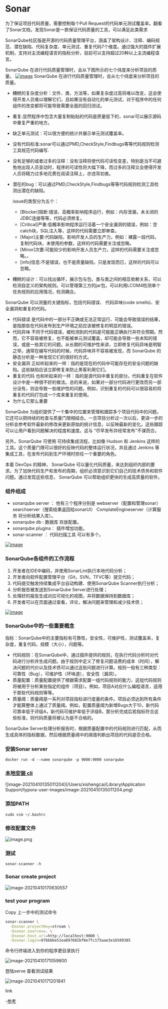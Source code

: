 # Sonar

为了保证项目代码质量，需要控制每个Pull Request的代码单元测试覆盖率。翻看了Sonar文档，发现Sonar是一款保证代码质量的工具，可以满足此类需求

SonarQube社区版是开源的代码质量管理平台，涵盖了架构设计、注释、编码规范、潜在缺陷、代码复杂度、单元测试、重复代码7个维度。通过强大的插件扩展机制，支持对主流编程语言的指标分析，目前可以支持超过20种以上主流编程语言。

SonarQube 在进行代码质量管理时，会从下图所示的七个纬度来分析项目的质量。
[![image](https://user-images.githubusercontent.com/1940588/53157101-c7ffbc00-35fb-11e9-8044-a7d756287e44.png)](https://user-images.githubusercontent.com/1940588/53157101-c7ffbc00-35fb-11e9-8044-a7d756287e44.png)
SonarQube 在进行代码质量管理时，会从七个纬度来分析项目的质量。

- 糟糕的复杂度分析：文件、类、方法等，如果复杂度过高将难以改变，这会使得开发人员难以理解它们，且如果没有自动化的单元测试，对于程序中的任何组件的改变都将可能导致需要全面的回归测试。

- 重复:显然程序中包含大量复制粘贴的代码是质量低下的，sonar可以展示源码中重复严重的地方。

- 缺乏单元测试：可以很方便的统计并展示单元测试覆盖率。

- 没有代码标准:sonar可以通过PMD,CheckStyle,Findbugs等等代码规则检测工具规范代码编写.

- 没有足够的或者过多的注释：没有注释将使代码可读性变差，特别是当不可避免地出现人员变动时，程序的可读性将大幅下降，而过多的注释又会使得开发人员将精力过多地花费在阅读注释上，亦违背初衷。

- 潜在的bug：可以通过PMD,CheckStyle,Findbugs等等代码规则检测工具检测出潜在的缺陷。

  issue的类型分为五个：

  - [Blocker]阻断:错误，高概率影响程序运行，例如：内存泄漏，未关闭的JDBC连接等等，代码必须修复。
  - [Critical]严重:低概率影响程序运行活着一个安全漏洞的错误，例如：空catch块，SQL注入等，这样的代码需要立即审查。
  - [Major]主要:代码缺陷，影响开发人员的生产力，例如：裸露一段代码，复制代码块，未使用的参数，这样的代码需要关注或忽略。
  - [Minor]次要:可能较少的影响开发人员生产力，这样的代码需要关注或忽略。。
  - [info]信息:不是错误，也不是质量缺陷，只是发现而已，这样的代码可以忽略。

- 糟糕的设计：可以找出循环，展示包与包，类与类之间的相互依赖关系，可以检测自定义的架构规则。可以管理第三方的jar包，可以利用LCOM4检测单个任务规则的应用情况，检测耦合。

SonarQube 可以测量的关键指标，包括代码错误、 代码异味(code smells)、安全漏洞和重复的代码。

- 代码错误 是代码中的一部分不正确或无法正常运行、可能会导致错误的结果，是指那些在代码发布到生产环境之前应该被修复的明显的错误。
- 代码异味 不同于代码错误，被检测到的代码是可能能正确执行并符合预期。然而，它不容易被修复，也不能被单元测试覆盖，却可能会导致一些未知的错误，或是一些其它的问题。从长期的可维护性来讲，立即修复代码异味是明智之举。通常在编写代码的时候，代码异味并不容易被发现，而 SonarQube 的静态分析是一种发现它们的很好的方式。
- 安全漏洞 正如听起来的一样：指的是现在的代码中可能存在的安全问题的缺陷。这些缺陷应该立即修复来防止黑客利用它们。
- 重复的代码 也和听起来的一样：指的是源代码中重复的部分。代码重复在软件设计中是一种很不好的做法。总的来说，如果对一部分代码进行更改而另一部分没有，则会导致一些维护性的问题。例如，识别重复的代码可以很容易的将重复的代码打包成一个库来重复的使用。
- 为什么它那么重要

SonarQube 为组织提供了一个集中的位置来管理和跟踪多个项目代码中的问题。它还可以把持续的检查与质量门限相结合。一旦项目分析过一次以后，更进一步的分析会参考软件最新的修改来更新原始的统计信息，以反映最新的变化。这些跟踪可以让用户看到问题解决的程度和速度。这与 “尽早发布并经常发布”不谋而合。

另外，SonarQube 可使用 可持续集成流程，比如像 Hudson 和 Jenkins 这样的工具。这个质量门限可以很好的反映代码的整体运行状况，并且通过 Jenkins 等集成工具，在发布代码到生产环境时担任一个重要的角色。

本着 DevOps 的精神， SonarQube 可以量化代码质量，来达到组织内部的要求。为了加快代码生产和发布的周期，组织必须意识到它们自己的技术债务和软件问题。通过发现这些信息， SonarQube 可以帮助组织更快的生成高质量的软件。

### 组件组成

- sonarqube server ： 他有三个程序分别是 webserver（配置和管理sonar） searchserver（搜索结果返回给sonarUI） ComplateEngineserver（计算服务 将分析结果入库）。
- sonarqube db : 数据库 存放配置。
- sonarqube plugins： 插件增加功能。
- sonar-scanner ： 代码扫描工具 可以有多个。

[![image](https://user-images.githubusercontent.com/1940588/53156946-75260480-35fb-11e9-8787-da891670283f.png)](https://user-images.githubusercontent.com/1940588/53156946-75260480-35fb-11e9-8787-da891670283f.png)

### SonarQube各组件的工作流程

1. 开发者在IDE中编码，并使用SonarLint执行本地代码分析；
2. 开发者向软件配置管理平台（Git，SVN，TFVC等）提交代码；
3. 代码提交触发持续集成平台自动构建、使用SonarQube Scanner执行分析；
4. 分析报告被发送到SonarQube Server进行处理；
5. 处理好的报告生成对应可视化的视图，并将数据保持到数据库；
6. 开发者可以在页面通过查看，评论，解决问题来管理和减少技术债；

[![image](https://user-images.githubusercontent.com/1940588/53156995-896a0180-35fb-11e9-8564-42f03ac81d1c.png)](https://user-images.githubusercontent.com/1940588/53156995-896a0180-35fb-11e9-8564-42f03ac81d1c.png)

### SonarQube中的一些重要概念

指标：SonarQube中的主要指标有可靠性，安全性，可维护性，测试覆盖率，复杂度，重复代码，规模（大小），问题等。

- 代码规则：在SonarQube中，通过插件提供的规则，在执行代码分析时对代码进行分析并生成问题。由于规则中定义了修复问题话费的成本（时间），解决问题的代价以及技术债可以通过这些问题进行计算。规则一般有三种类型：可靠性（Bug），可维护性（坏味道），安全性（漏洞）。
- 质量配置：质量配置提供了根据需求配置一组代码规则的能力，这组代码规则将被用于分析某些指定的组件（项目）。例如，项目A对应什么编程语言，适用于那些代码规则等等。
- 质量阈：质量阈是一系列对项目指标进行度量的条件。项目必须达到所有条件才能算整体上通过了质量阈。例如，配置质量阈为新增Bugs大于10，新代码可靠率低于评级A，新代码可维护率低于评级B，那分析完成后若指标符合这些标准，则代码质量将被认为是不合格的。

SonarQube Server处理分析报告时，根据质量配置中的代码规则进行匹配，从而生成具体的指标数据，然后根据质量阈中的阈值判断出项目的代码是否合格。



### 安装Sonar server

```
docker run -d --name sonarqube -p 9000:9000 sonarqube
```



### [本地安装 cli](https://docs.sonarqube.org/latest/analysis/scan/sonarscanner/)

![image-20210410135011204](/Users/xishengcai/Library/Application Support/typora-user-images/image-20210410135011204.png)

### 添加PATH

```
sudo vim ~/.bashrc
```

   

### 修改配置文件

![image.png](https://imgconvert.csdnimg.cn/aHR0cHM6Ly91cGxvYWQtaW1hZ2VzLmppYW5zaHUuaW8vdXBsb2FkX2ltYWdlcy80MjY5MDYwLTc4MzI2YjY5ZjBhMzgzMWUucG5n?x-oss-process=image/format,png)



### 测试

```
sonar-scanner -h
```



### Sonar create project

   ![image-20210410170630557](https://cai-hello-1253732611.cos.ap-shanghai.myqcloud.com/share/090633.png)



### test your program

Copy 上一步中的测试命令

   ```bash
   sonar-scanner \
     -Dsonar.projectKey=stream \
     -Dsonar.sources=. \
     -Dsonar.host.url=http://localhost:9000 \
     -Dsonar.login=97bbbbe51ea897682bf8e7fc175aae3e16589385
   ```



命令行终端进入到你的程序更目录执行

![image-20210410171059800](https://cai-hello-1253732611.cos.ap-shanghai.myqcloud.com/share/091103.png)



登陆serve 查看测试结果

![image-20210410171201841](https://cai-hello-1253732611.cos.ap-shanghai.myqcloud.com/share/091209.png)



link

-[参考](https://github.com/bingoohuang/blog/issues/67)

